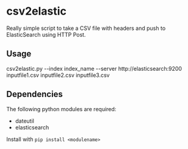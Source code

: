 # csv2elastic

Really simple script to take a CSV file with headers and push to ElasticSearch using HTTP Post.

## Usage
csv2elastic.py --index index_name --server http://elasticsearch:9200 inputfile1.csv inputfile2.csv inputfile3.csv

## Dependencies

The following python modules are required:
* dateutil
* elasticsearch

Install with `pip install <modulename>`
